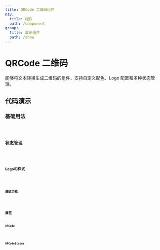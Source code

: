 ```yaml
---
title: QRCode 二维码组件
nav:
  title: 组件
  path: /component
group:
  title: 展示组件
  path: /show
---
```


# QRCode 二维码

能够将文本转换生成二维码的组件，支持自定义配色、Logo 配置和多种状态管理。

## 代码演示

### 基础用法
<code src="./__fixtures__/basicUsage.tsx" />

### 状态管理
<code src="./__fixtures__/statusManagement.tsx" />

### Logo和样式
<code src="./__fixtures__/logoAndStyle.tsx" />

### 高级功能
<code src="./__fixtures__/advancedFeatures.tsx" />

## 属性

### QRCode
<API hideTitle src="./QRCode.tsx" />

### QRCodeStatus
<API hideTitle src="./QRCodeStatus.tsx" />
